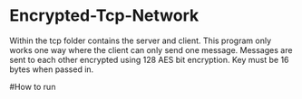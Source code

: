 # Encrypted-Tcp-Network
Within the tcp folder contains the server and client. This program only works one way where the client can only send one message. Messages are sent to each other encrypted using 128 AES bit encryption. Key must be 16 bytes when passed in.  

#How to run
